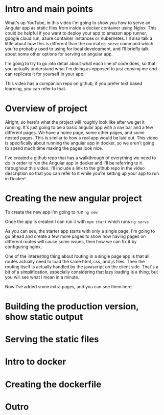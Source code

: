 # Intro and main points

What's up YouTube, in this video I'm going to show you how to serve an Angular app as static files from inside a docker container using Nginx. This could be helpful if you want to deploy your app to amazon app runner, google cloud run, azure container instances or Kubernetes. I'll also talk a little about how this is different than the normal `ng serve` command which you're probably used to using for local development, and I'll briefly talk about some other options for serving an angular app.

I'm going to try to go into detail about what each line of code does, so that you actually understand what I'm doing as opposed to just copying me and can replicate it for yourself in your app.

This video has a companion repo on github, if you prefer text based learning, you can refer to that.

# Overview of project

Alright, so here's what the project will roughly look like after we get it running. It's just going to be a basic angular app with a nav bar and a few different pages. We have a home page, some other pages, and some nested pages. This is similar to how a real app would be laid out. This video is specifically about running the angular app in docker, so we aren't going to spend much time making the pages look nice.

I've created a github repo that has a walkthrough of everything we need to do in order to run the Angular app in docker and I'll be referring to it throughout this video. I'll include a link to the github repo in the video description so that you can refer to it while you're setting up your app to run in Docker!

# Creating the new angular project

To create the new app I'm going to run `ng new`

Once the app is created I can run it with `npm start` which runs `ng serve`

As you can see, the starter app starts with only a single page, I'm going to go ahead and create a few more pages to show how having pages on different routes will cause some issues, then how we can fix it by configuring nginx.

One of the interesting thing about routing in a single page app is that all routes actually need to load the same html, css, and js files. Then the routing itself is actually handled by the javascript on the client side. That's a bit of a simplification, especially considering that lazy loading is a thing, but you will see what I mean in a minute.

Now I've added some extra pages, and you can see them here.

# Building the production version, show static output

# Serving the static files

# Intro to docker

# Creating the dockerfile



# Outro
